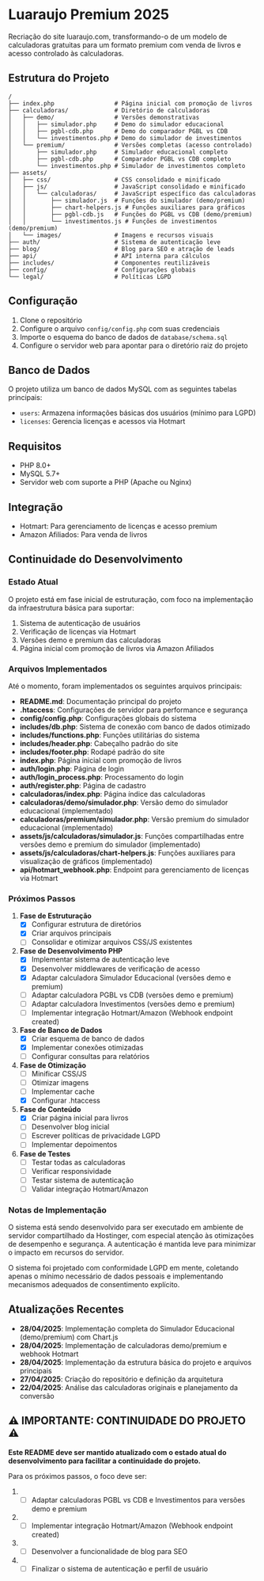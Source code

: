 # Luaraujo Premium 2025

Recriação do site luaraujo.com, transformando-o de um modelo de calculadoras gratuitas para um formato premium com venda de livros e acesso controlado às calculadoras.

## Estrutura do Projeto

```
/
├── index.php                 # Página inicial com promoção de livros
├── calculadoras/             # Diretório de calculadoras
│   ├── demo/                 # Versões demonstrativas
│   │   ├── simulador.php     # Demo do simulador educacional
│   │   ├── pgbl-cdb.php      # Demo do comparador PGBL vs CDB
│   │   └── investimentos.php # Demo do simulador de investimentos
│   └── premium/              # Versões completas (acesso controlado)
│       ├── simulador.php     # Simulador educacional completo
│       ├── pgbl-cdb.php      # Comparador PGBL vs CDB completo
│       └── investimentos.php # Simulador de investimentos completo
├── assets/
│   ├── css/                  # CSS consolidado e minificado
│   ├── js/                   # JavaScript consolidado e minificado
│   │   └── calculadoras/     # JavaScript específico das calculadoras
│   │       ├── simulador.js  # Funções do simulador (demo/premium)
│   │       ├── chart-helpers.js # Funções auxiliares para gráficos
│   │       ├── pgbl-cdb.js   # Funções do PGBL vs CDB (demo/premium)
│   │       └── investimentos.js # Funções de investimentos (demo/premium)
│   └── images/               # Imagens e recursos visuais
├── auth/                     # Sistema de autenticação leve
├── blog/                     # Blog para SEO e atração de leads
├── api/                      # API interna para cálculos
├── includes/                 # Componentes reutilizáveis
├── config/                   # Configurações globais
└── legal/                    # Políticas LGPD
```

## Configuração

1. Clone o repositório
2. Configure o arquivo `config/config.php` com suas credenciais
3. Importe o esquema do banco de dados de `database/schema.sql`
4. Configure o servidor web para apontar para o diretório raiz do projeto

## Banco de Dados

O projeto utiliza um banco de dados MySQL com as seguintes tabelas principais:
- `users`: Armazena informações básicas dos usuários (mínimo para LGPD)
- `licenses`: Gerencia licenças e acessos via Hotmart

## Requisitos

- PHP 8.0+
- MySQL 5.7+
- Servidor web com suporte a PHP (Apache ou Nginx)

## Integração

- Hotmart: Para gerenciamento de licenças e acesso premium
- Amazon Afiliados: Para venda de livros

## Continuidade do Desenvolvimento

### Estado Atual

O projeto está em fase inicial de estruturação, com foco na implementação da infraestrutura básica para suportar:
1. Sistema de autenticação de usuários
2. Verificação de licenças via Hotmart
3. Versões demo e premium das calculadoras
4. Página inicial com promoção de livros via Amazon Afiliados

### Arquivos Implementados

Até o momento, foram implementados os seguintes arquivos principais:

- **README.md**: Documentação principal do projeto
- **.htaccess**: Configurações de servidor para performance e segurança
- **config/config.php**: Configurações globais do sistema
- **includes/db.php**: Sistema de conexão com banco de dados otimizado
- **includes/functions.php**: Funções utilitárias do sistema
- **includes/header.php**: Cabeçalho padrão do site
- **includes/footer.php**: Rodapé padrão do site
- **index.php**: Página inicial com promoção de livros
- **auth/login.php**: Página de login
- **auth/login_process.php**: Processamento do login
- **auth/register.php**: Página de cadastro
- **calculadoras/index.php**: Página índice das calculadoras
- **calculadoras/demo/simulador.php**: Versão demo do simulador educacional (implementado)
- **calculadoras/premium/simulador.php**: Versão premium do simulador educacional (implementado)
- **assets/js/calculadoras/simulador.js**: Funções compartilhadas entre versões demo e premium do simulador (implementado)
- **assets/js/calculadoras/chart-helpers.js**: Funções auxiliares para visualização de gráficos (implementado)
- **api/hotmart_webhook.php**: Endpoint para gerenciamento de licenças via Hotmart

### Próximos Passos

1. **Fase de Estruturação**
   - [x] Configurar estrutura de diretórios
   - [x] Criar arquivos principais
   - [ ] Consolidar e otimizar arquivos CSS/JS existentes

2. **Fase de Desenvolvimento PHP**
   - [x] Implementar sistema de autenticação leve
   - [x] Desenvolver middlewares de verificação de acesso
   - [x] Adaptar calculadora Simulador Educacional (versões demo e premium)
   - [ ] Adaptar calculadora PGBL vs CDB (versões demo e premium)
   - [ ] Adaptar calculadora Investimentos (versões demo e premium)
   - [ ] Implementar integração Hotmart/Amazon (Webhook endpoint created)

3. **Fase de Banco de Dados**
   - [x] Criar esquema de banco de dados
   - [x] Implementar conexões otimizadas
   - [ ] Configurar consultas para relatórios

4. **Fase de Otimização**
   - [ ] Minificar CSS/JS
   - [ ] Otimizar imagens
   - [ ] Implementar cache
   - [x] Configurar .htaccess

5. **Fase de Conteúdo**
   - [x] Criar página inicial para livros
   - [ ] Desenvolver blog inicial
   - [ ] Escrever políticas de privacidade LGPD
   - [ ] Implementar depoimentos

6. **Fase de Testes**
   - [ ] Testar todas as calculadoras
   - [ ] Verificar responsividade
   - [ ] Testar sistema de autenticação
   - [ ] Validar integração Hotmart/Amazon

### Notas de Implementação

O sistema está sendo desenvolvido para ser executado em ambiente de servidor compartilhado da Hostinger, com especial atenção às otimizações de desempenho e segurança. A autenticação é mantida leve para minimizar o impacto em recursos do servidor.

O sistema foi projetado com conformidade LGPD em mente, coletando apenas o mínimo necessário de dados pessoais e implementando mecanismos adequados de consentimento explícito.

## Atualizações Recentes

- **28/04/2025**: Implementação completa do Simulador Educacional (demo/premium) com Chart.js
- **28/04/2025**: Implementação de calculadoras demo/premium e webhook Hotmart
- **28/04/2025**: Implementação da estrutura básica do projeto e arquivos principais
- **27/04/2025**: Criação do repositório e definição da arquitetura
- **22/04/2025**: Análise das calculadoras originais e planejamento da conversão

## ⚠️ IMPORTANTE: CONTINUIDADE DO PROJETO ⚠️

**Este README deve ser mantido atualizado com o estado atual do desenvolvimento para facilitar a continuidade do projeto.**

Para os próximos passos, o foco deve ser:

1. - [ ] Adaptar calculadoras PGBL vs CDB e Investimentos para versões demo e premium
2. - [ ] Implementar integração Hotmart/Amazon (Webhook endpoint created)
3. - [ ] Desenvolver a funcionalidade de blog para SEO
4. - [ ] Finalizar o sistema de autenticação e perfil de usuário